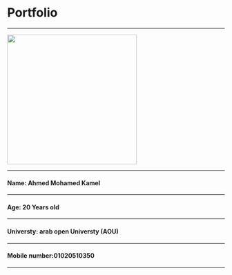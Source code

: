 <!DOCTYPE html>
<html lang="en">
<head>
    <meta charset="UTF-8">
    <meta http-equiv="X-UA-Compatible" content="IE=edge">
    <meta name="viewport" content="width=device-width, initial-scale=1.0">
    <title>Document</title>
</head>
<body>
    <h1>Portfolio</h1><hr>
 <img src="../msp/20201123_133631.jpg" width="300px"><hr>
 <h4>Name: Ahmed Mohamed Kamel</h4><hr>
 <h4>Age: 20 Years old</h4><hr>
 <h4>Universty: arab open Universty (AOU)</h4><hr>
 <h4>Mobile number:01020510350</h4><hr>


    
</body>
</html>
